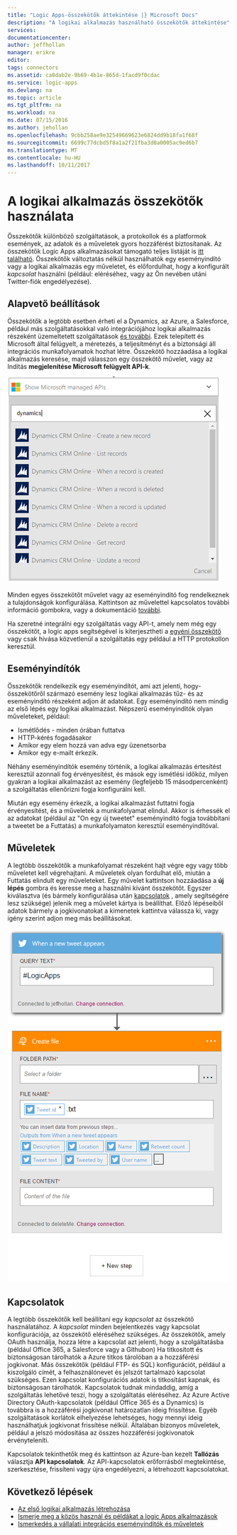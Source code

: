 ```yaml
---
title: "Logic Apps-összekötők áttekintése |} Microsoft Docs"
description: "A logikai alkalmazás használható összekötők áttekintése"
services: 
documentationcenter: 
author: jeffhollan
manager: erikre
editor: 
tags: connectors
ms.assetid: ca8dab2e-9b69-4b1e-865d-1facd9f0cdac
ms.service: logic-apps
ms.devlang: na
ms.topic: article
ms.tgt_pltfrm: na
ms.workload: na
ms.date: 07/15/2016
ms.author: jehollan
ms.openlocfilehash: 9cbb258ae9e32549669623e6824dd9b18fa1f68f
ms.sourcegitcommit: 6699c77dcbd5f8a1a2f21fba3d0a0005ac9ed6b7
ms.translationtype: MT
ms.contentlocale: hu-HU
ms.lasthandoff: 10/11/2017
---
```

# <a name="using-connectors-in-a-logic-app"></a>A logikai alkalmazás összekötők használata
Összekötők különböző szolgáltatások, a protokollok és a platformok események, az adatok és a műveletek gyors hozzáférést biztosítanak.  Az összekötők Logic Apps alkalmazásokat támogató teljes listáját is [itt található](apis-list.md).  Összekötők változtatás nélkül használhatók egy eseményindító vagy a logikai alkalmazás egy műveletet, és előfordulhat, hogy a konfigurált *kapcsolat* használni (például: eléréséhez, vagy az Ön nevében utáni Twitter-fiók engedélyezése).

## <a name="basics"></a>Alapvető beállítások
Összekötők a legtöbb esetben érheti el a Dynamics, az Azure, a Salesforce, például más szolgáltatásokkal való integrációjához logikai alkalmazás részeként üzemeltetett szolgáltatások [és további](apis-list.md).  Ezek telepített és Microsoft által felügyelt, a méretezés, a teljesítményt és a biztonsági áll integrációs munkafolyamatok hozhat létre.  Összekötő hozzáadása a logikai alkalmazás keresése, majd válasszon egy összekötő művelet, vagy az Indítás **megjelenítése Microsoft felügyelt API-k**.

![Az eseményindító kiválasztásáról művelet menü][1]

Minden egyes összekötőt művelet vagy az eseményindító fog rendelkeznek a tulajdonságok konfigurálása.  Kattintson az művelettel kapcsolatos további információ gombokra, vagy a dokumentáció [további](apis-list.md).

Ha szeretné integrálni egy szolgáltatás vagy API-t, amely nem még egy összekötőt, a logic apps segítségével is kiterjesztheti a [egyéni összekötő](../logic-apps/logic-apps-create-api-app.md) vagy csak hívása közvetlenül a szolgáltatás egy például a HTTP protokollon keresztül.

## <a name="triggers"></a>Eseményindítók
Összekötők rendelkezik egy eseményindítót, ami azt jelenti, hogy-összekötőről származó esemény lesz logikai alkalmazás tűz- és az eseményindító részeként adjon át adatokat.  Egy eseményindító nem mindig az első lépés egy logikai alkalmazást.  Népszerű eseményindítók olyan műveleteket, például:

* Ismétlődés - minden órában futtatva
* HTTP-kérés fogadásakor
* Amikor egy elem hozzá van adva egy üzenetsorba
* Amikor egy e-mailt érkezik.

Néhány eseményindítók esemény történik, a logikai alkalmazás értesítést keresztül azonnali fog érvényesítést, és mások egy ismétlési időköz, milyen gyakran a logikai alkalmazást az esemény (legfeljebb 15 másodpercenként) a szolgáltatás ellenőrizni fogja konfigurálni kell.  

Miután egy esemény érkezik, a logikai alkalmazást futtatni fogja érvényesítést, és a műveletek a munkafolyamat elindul.  Akkor is érhessék el az adatokat (például az "On egy új tweetet" eseményindító fogja továbbítani a tweetet be a Futtatás) a munkafolyamaton keresztül eseményindítóval.

## <a name="actions"></a>Műveletek
A legtöbb összekötők a munkafolyamat részeként hajt végre egy vagy több műveletet kell végrehajtani.  A műveletek olyan fordulhat elő, miután a Futtatás elindult egy műveleteket.  Egy művelet kattintson hozzáadása a **új lépés** gombra és keresse meg a használni kívánt összekötőt.  Egyszer kiválasztva (és bármely konfigurálása után [kapcsolatok](#connections) , amely segítségére lesz szüksége) jelenik meg a művelet kártya is beállíthat.  Előző lépéseiből adatok bármely a jogkivonatokat a kimenetek kattintva válassza ki, vagy igény szerint adjon meg más beállításokat.

![Egy összekötő művelet konfigurálása][2]

## <a name="connections"></a>Kapcsolatok
A legtöbb összekötők kell beállítani egy *kapcsolat* az összekötő használatához.  A *kapcsolat* minden bejelentkezés vagy kapcsolat konfigurációja, az összekötő eléréséhez szükséges.  Az összekötők, amely OAuth használja, hozza létre a kapcsolat azt jelenti, hogy a szolgáltatásba (például Office 365, a Salesforce vagy a Githubon) Ha titkosított és biztonságosan tárolhatók a Azure titkos tárolóban a a hozzáférési jogkivonat.  Más összekötők (például FTP- és SQL) konfigurációt, például a kiszolgáló címét, a felhasználónevet és jelszót tartalmazó kapcsolat szükséges.  Ezen kapcsolat konfigurációs adatok is titkosítást kapnak, és biztonságosan tárolhatók.  Kapcsolatok tudnak mindaddig, amíg a szolgáltatás lehetővé teszi, hogy a szolgáltatás eléréséhez.  Az Azure Active Directory OAuth-kapcsolatok (például Office 365 és a Dynamics) is továbbra is a hozzáférési jogkivonat határozatlan ideig frissítése.  Egyéb szolgáltatások korlátok elhelyezése lehetséges, hogy mennyi ideig használhatjuk jogkivonat frissítése nélkül.  Általában bizonyos műveletek, például a jelszó módosítása az összes hozzáférési jogkivonatok érvényteleníti.  

Kapcsolatok tekinthetők meg és kattintson az Azure-ban kezelt **Tallózás** választja **API kapcsolatok**.  Az API-kapcsolatok erőforrásból megtekintése, szerkesztése, frissíteni vagy újra engedélyezni, a létrehozott kapcsolatokat.

## <a name="next-steps"></a>Következő lépések
* [Az első logikai alkalmazás létrehozása](../logic-apps/logic-apps-create-a-logic-app.md)
* [Ismerje meg a közös használ és példákat a logic Apps alkalmazások](../logic-apps/logic-apps-examples-and-scenarios.md)
* [Ismerkedés a vállalati integrációs eseményindítók és műveletek](../logic-apps/logic-apps-enterprise-integration-overview.md)

<!--Image References -->
[1]: ./media/connectors-overview/addAction.png
[2]: ./media/connectors-overview/configureAction.png
